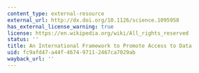 ```yaml
---
content_type: external-resource
external_url: http://dx.doi.org/10.1126/science.1095958
has_external_license_warning: true
license: https://en.wikipedia.org/wiki/All_rights_reserved
status: ''
title: An International Framework to Promote Access to Data
uid: fc9afd47-a44f-4674-9711-2467ca7029ab
wayback_url: ''
---
```


